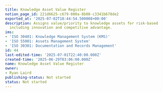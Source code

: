 ```yaml
---
title: Knowledge Asset Value Register
notion_page_id: 221d6625-c679-800a-8b08-c3341b678de2
exported_at: '2025-07-02T18:44:54.500008+00:00'
description: Assigns value/priority to knowledge assets for risk-based protection,
  including innovation and competitive advantage.
ims:
- 'ISO 30401: Knowledge Management System (KMS)'
- 'ISO 55001: Assets Management System'
- 'ISO 30301: Documentation and Records Management'
id: 44
last-edited-time: '2025-07-01T22:40:00.000Z'
created-time: '2025-06-29T03:06:00.000Z'
name: Knowledge Asset Value Register
owner:
- Ryan Laird
publishing-status: Not started
status: Not started
---
```


